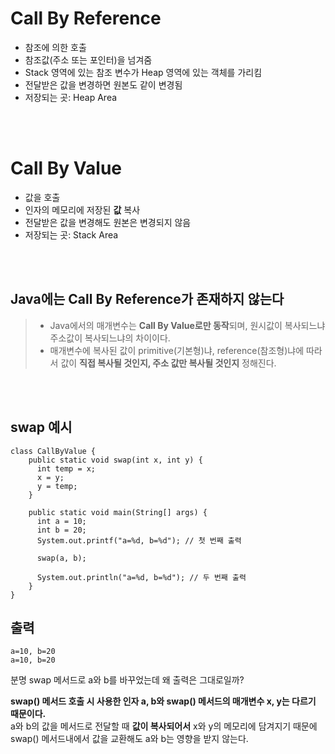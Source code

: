 # Call By Reference
- 참조에 의한 호출
- 참조값(주소 또는 포인터)을 넘겨줌
- Stack 영역에 있는 참조 변수가 Heap 영역에 있는 객체를 가리킴
- 전달받은 값을 변경하면 원본도 같이 변경됨
- 저장되는 곳: Heap Area

<br><br>

# Call By Value
- 값을 호출
- 인자의 메모리에 저장된 **값** 복사
- 전달받은 값을 변경해도 원본은 변경되지 않음
- 저장되는 곳: Stack Area

<br><br>

## Java에는 Call By Reference가 존재하지 않는다
> - Java에서의 매개변수는 **Call By Value로만 동작**되며, 원시값이 복사되느냐 주소값이 복사되느냐의 차이이다.  
> - 매개변수에 복사된 값이 primitive(기본형)냐, reference(참조형)냐에 따라서 값이 **직접 복사될 것인지, 주소 값만 복사될 것인지** 정해진다.

<br><br>

## swap 예시
```
class CallByValue {
    public static void swap(int x, int y) {
      int temp = x;
      x = y;
      y = temp;
    }

    public static void main(String[] args) {
      int a = 10;
      int b = 20;
      System.out.printf("a=%d, b=%d"); // 첫 번째 출력

      swap(a, b);

      System.out.println("a=%d, b=%d"); // 두 번째 출력
    }
}
```
## 출력
```
a=10, b=20
a=10, b=20
```
분명 swap 메서드로 a와 b를 바꾸었는데 왜 출력은 그대로일까?  

**swap() 메서드 호출 시 사용한 인자 a, b와 swap() 메서드의 매개변수 x, y는 다르기 때문이다.**  
a와 b의 값을 메서드로 전달할 때 **값이 복사되어서** x와 y의 메모리에 담겨지기 때문에 swap() 메서드내에서 값을 교환해도 a와 b는 영향을 받지 않는다.